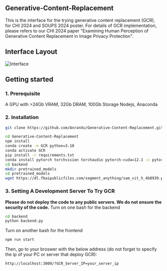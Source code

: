 ## Generative-Content-Replacement
This is the interface for the trying generative content replacement (GCR), for CHI 2024 and SOUPS 2024 poster. 
For details of GCR implementation, please refers to our CHI 2024 paper "Examining Human Perception of Generative Content Replacement in Image Privacy Protection".
## Interface Layout
![Interface](https://github.com/AnranXu/Generative-Content-Replacement/assets/24409860/d4243f2c-0d1d-40e1-a5f0-2946c64e1fbe)

## Getting started
### 1. Prerequisite 
A GPU with >24Gb VRAM, 32Gb DRAM, 100Gb Storage
Nodejs, Anaconda
### 2. Installation
```bash
git clone https://github.com/AnranXu/Generative-Content-Replacement.git
```
```bash
cd Generative-Content-Replacement
npm install
conda create -n GCR python=3.10
conda activate GCR
pip install -r requirements.txt
conda install pytorch torchvision torchaudio pytorch-cuda=12.1 -c pytorch -c nvidia
cd backend
mkdir pretrained_models
cd pretrained_models
wget https://dl.fbaipublicfiles.com/segment_anything/sam_vit_h_4b8939.pth
```
### 3. Setting A Development Server To Try GCR
**Please do not deploy the code to any public servers. We do not ensure the security of the code.**
Turn on one bash for the backend
```bash
cd backend
python backend.py
```
Turn on another bash for the frontend
```bash
npm run start
```
Then, go to your broswer with the below address (do not forget to specify the ip of your PC or server that deploy GCR):
```bash
http://localhost:3000/?GCR_Server_IP=your_server_ip
```
